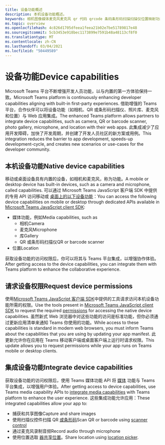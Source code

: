 ```yaml
---
title: 设备功能概述
description: 本机设备功能概述。
keywords: 相机图像媒体麦克风麦克风 qr 代码 qrcode 条码条形码扫描扫描仪位置映射功能本机设备权限
ms.topic: overview
ms.openlocfilehash: 4c826d1705dfeea1feea21b02e7be51789817e48
ms.sourcegitcommit: 5cb3453e918bec1173899e7591b48a48113cf8f0
ms.translationtype: MT
ms.contentlocale: zh-CN
ms.lasthandoff: 03/04/2021
ms.locfileid: "50449589"
---
```

# <a name="device-capabilities"></a><span data-ttu-id="b9b37-104">设备功能</span><span class="sxs-lookup"><span data-stu-id="b9b37-104">Device capabilities</span></span> 

<span data-ttu-id="b9b37-105">Microsoft Teams 平台不断增强开发人员功能，以与内置的第一方体验保持一致。</span><span class="sxs-lookup"><span data-stu-id="b9b37-105">Microsoft Teams platform is continuously enhancing developer capabilities aligning with built-in first-party experiences.</span></span> <span data-ttu-id="b9b37-106">借助增强的 Teams 平台，合作伙伴可以将设备功能（如相机、QR 或条形码扫描仪、照片库、麦克风和位置）与 Web 应用集成。</span><span class="sxs-lookup"><span data-stu-id="b9b37-106">The enhanced Teams platform allows partners to integrate device capabilities, such as camera, QR or barcode scanner, photo gallery, microphone, and location with their web apps.</span></span> <span data-ttu-id="b9b37-107">此集成减少了应用开发障碍，加快了开发周期，并创建了开发人员社区的新方案或用例。</span><span class="sxs-lookup"><span data-stu-id="b9b37-107">This integration reduces the barrier to app development, speeds-up development-cycle, and creates new scenarios or use-cases for the developer community.</span></span>

## <a name="native-device-capabilities"></a><span data-ttu-id="b9b37-108">本机设备功能</span><span class="sxs-lookup"><span data-stu-id="b9b37-108">Native device capabilities</span></span>

<span data-ttu-id="b9b37-109">移动或桌面设备具有内置的设备，如相机和麦克风，称为功能。</span><span class="sxs-lookup"><span data-stu-id="b9b37-109">A mobile or desktop device has built-in devices, such as a camera and microphone, called capabilities.</span></span> <span data-ttu-id="b9b37-110">可以通过 Microsoft Teams JavaScript 客户端 SDK 中提供的专用 API 访问移动或 [桌面上的以下设备功能](/javascript/api/overview/msteams-client?view=msteams-client-js-latest&preserve-view=true)：</span><span class="sxs-lookup"><span data-stu-id="b9b37-110">You can access the following device capabilities on mobile or desktop through dedicated APIs available in [Microsoft Teams JavaScript client SDK](/javascript/api/overview/msteams-client?view=msteams-client-js-latest&preserve-view=true):</span></span>
* <span data-ttu-id="b9b37-111">媒体功能，例如</span><span class="sxs-lookup"><span data-stu-id="b9b37-111">Media capabilities, such as</span></span>
    * <span data-ttu-id="b9b37-112">相机</span><span class="sxs-lookup"><span data-stu-id="b9b37-112">Camera</span></span>
    * <span data-ttu-id="b9b37-113">麦克风</span><span class="sxs-lookup"><span data-stu-id="b9b37-113">Microphone</span></span>
    * <span data-ttu-id="b9b37-114">库</span><span class="sxs-lookup"><span data-stu-id="b9b37-114">Gallery</span></span>
    * <span data-ttu-id="b9b37-115">QR 或条形码扫描仪</span><span class="sxs-lookup"><span data-stu-id="b9b37-115">QR or barcode scanner</span></span>
* <span data-ttu-id="b9b37-116">位置</span><span class="sxs-lookup"><span data-stu-id="b9b37-116">Location</span></span>

<span data-ttu-id="b9b37-117">获取设备功能的访问权限后，你可以将其与 Teams 平台集成，以增强协作体验。</span><span class="sxs-lookup"><span data-stu-id="b9b37-117">After getting access to the device capabilities, you can integrate them with Teams platform to enhance the collaborative experience.</span></span> 

## <a name="request-device-permissions"></a><span data-ttu-id="b9b37-118">请求设备权限</span><span class="sxs-lookup"><span data-stu-id="b9b37-118">Request device permissions</span></span>

<span data-ttu-id="b9b37-119">使用[Microsoft Teams JavaScript 客户端 SDK](/javascript/api/overview/msteams-client?view=msteams-client-js-latest&preserve-view=true)中提供[](native-device-permissions.md)的工具请求访问本机设备功能所需的权限。</span><span class="sxs-lookup"><span data-stu-id="b9b37-119">Use the tools present in [Microsoft Teams JavaScript client SDK](/javascript/api/overview/msteams-client?view=msteams-client-js-latest&preserve-view=true) to request the required  [permissions](native-device-permissions.md) for accessing the native device capabilities.</span></span> <span data-ttu-id="b9b37-120">虽然新式 Web 浏览器中对这些功能的访问是标准功能，但你必须通过更新应用清单来通知 Teams 你使用的功能。</span><span class="sxs-lookup"><span data-stu-id="b9b37-120">While access to these capabilities is standard in modern web browsers, you must inform Teams about the capabilities that you are using by updating your app manifest.</span></span> <span data-ttu-id="b9b37-121">此更新允许你在应用在 Teams 移动客户端或桌面客户端上运行时请求权限。</span><span class="sxs-lookup"><span data-stu-id="b9b37-121">This update allows you to request permissions while your app runs on Teams mobile or desktop clients.</span></span>
 
 ## <a name="integrate-device-capabilities"></a><span data-ttu-id="b9b37-122">集成设备功能</span><span class="sxs-lookup"><span data-stu-id="b9b37-122">Integrate device capabilities</span></span>

<span data-ttu-id="b9b37-123">获取设备功能的访问权限后，使用 Teams 媒体功能 API 将 [媒体](mobile-camera-image-permissions.md) 功能与 Teams 平台集成，以增强用户体验。</span><span class="sxs-lookup"><span data-stu-id="b9b37-123">After getting access to device capabilities, use Teams media capability APIs to [integrate media capabilities](mobile-camera-image-permissions.md) with Teams platform to enhance the user experience.</span></span> <span data-ttu-id="b9b37-124">这些集成功能允许应用：</span><span class="sxs-lookup"><span data-stu-id="b9b37-124">These integrated capabilities allow your app to:</span></span>

* <span data-ttu-id="b9b37-125">捕获和共享图像</span><span class="sxs-lookup"><span data-stu-id="b9b37-125">Capture and share images</span></span>
* <span data-ttu-id="b9b37-126">使用扫描仪控件扫描 QR [或条形码](qr-barcode-scanner-capability.md)</span><span class="sxs-lookup"><span data-stu-id="b9b37-126">Scan QR or barcode using [scanner control](qr-barcode-scanner-capability.md)</span></span>
* <span data-ttu-id="b9b37-127">通过麦克风录制音频</span><span class="sxs-lookup"><span data-stu-id="b9b37-127">Record audio through microphone</span></span>
* <span data-ttu-id="b9b37-128">使用位置选取 [器共享位置](location-capability.md)。</span><span class="sxs-lookup"><span data-stu-id="b9b37-128">Share location using [location picker](location-capability.md).</span></span>
